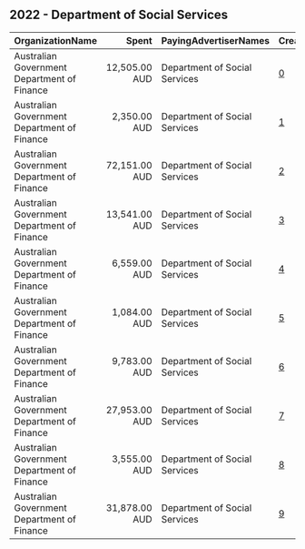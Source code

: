 ## 2022 - Department of Social Services 
|OrganizationName|Spent|PayingAdvertiserNames|CreativeUrls|Impressions|Genders|AgeBrackets|CountryCodes|BillingAddresses|CandidateBallotInformation|
|:---|---:|:---|:---|---:|:---|:---|:---|:---|:---|
|Australian Government Department of Finance|12,505.00 AUD|Department of Social Services|[0](https://www.snap.com/political-ads/asset/524a79d78343751a3f5fb0ce0586ceae5b685431ead06061d81740e119c44b72?mediaType=mp4)|3,212,017||15-17|australia|"100 Chalmers Street,Surry Hills,2010,AU"||
|Australian Government Department of Finance|2,350.00 AUD|Department of Social Services|[1](https://www.snap.com/political-ads/asset/524a79d78343751a3f5fb0ce0586ceae5b685431ead06061d81740e119c44b72?mediaType=mp4)|289,986||18-24|australia|"100 Chalmers Street,Surry Hills,2010,AU"||
|Australian Government Department of Finance|72,151.00 AUD|Department of Social Services|[2](https://www.snap.com/political-ads/asset/48b3d49e21761dd1ad60f21e65769ac68fa38b6c476db402720b4b1c15a8ab57?mediaType=mp4)|18,354,524||15-17|australia|"100 Chalmers Street,Surry Hills,2010,AU"||
|Australian Government Department of Finance|13,541.00 AUD|Department of Social Services|[3](https://www.snap.com/political-ads/asset/d4c49fcb75347dab22c84952d1eaba8ea63ab9e26420d09f6a31e23b8c269c7c?mediaType=mp4)|1,832,615||18-24|australia|"100 Chalmers Street,Surry Hills,2010,AU"||
|Australian Government Department of Finance|6,559.00 AUD|Department of Social Services|[4](https://www.snap.com/political-ads/asset/c1da853ecb6d99a2afc0e2750686dd4df3b937d0f37578e7703a8e8d9729071b?mediaType=jpg)|2,560,140||15-17|australia|"100 Chalmers Street,Surry Hills,2010,AU"||
|Australian Government Department of Finance|1,084.00 AUD|Department of Social Services|[5](https://www.snap.com/political-ads/asset/01a5b9589fdae5951e6dc7d61827b02012376febbe4691e01df010a4385fdbee?mediaType=jpg)|133,580||18-24|australia|"100 Chalmers Street,Surry Hills,2010,AU"||
|Australian Government Department of Finance|9,783.00 AUD|Department of Social Services|[6](https://www.snap.com/political-ads/asset/01a5b9589fdae5951e6dc7d61827b02012376febbe4691e01df010a4385fdbee?mediaType=jpg)|3,409,825||15-17|australia|"100 Chalmers Street,Surry Hills,2010,AU"||
|Australian Government Department of Finance|27,953.00 AUD|Department of Social Services|[7](https://www.snap.com/political-ads/asset/d4c49fcb75347dab22c84952d1eaba8ea63ab9e26420d09f6a31e23b8c269c7c?mediaType=mp4)|6,618,177||15-17|australia|"100 Chalmers Street,Surry Hills,2010,AU"||
|Australian Government Department of Finance|3,555.00 AUD|Department of Social Services|[8](https://www.snap.com/political-ads/asset/c1da853ecb6d99a2afc0e2750686dd4df3b937d0f37578e7703a8e8d9729071b?mediaType=jpg)|761,030||18-24|australia|"100 Chalmers Street,Surry Hills,2010,AU"||
|Australian Government Department of Finance|31,878.00 AUD|Department of Social Services|[9](https://www.snap.com/political-ads/asset/48b3d49e21761dd1ad60f21e65769ac68fa38b6c476db402720b4b1c15a8ab57?mediaType=mp4)|2,274,102||18-24|australia|"100 Chalmers Street,Surry Hills,2010,AU"||
